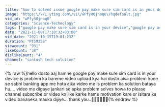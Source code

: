 ```yaml
---
title: "how to solved issue google pay make sure sim card is in your device | problem solved 2 minute me"
image: "https:\/\/i.ytimg.com\/vi\/wPfyROjnoq0\/hqdefault.jpg"
vid_id: "wPfyROjnoq0"
categories: "Science-Technology"
tags: ["google pay make sure sim card is in your device","google pay account verification problem","make sure sim card is in your device kaise banaye"]
date: "2021-11-08T17:10:32+03:00"
vid_date: "2021-10-15T19:01:23Z"
duration: "PT5M25S"
viewcount: "931"
likeCount: "38"
dislikeCount: "4"
channel: "santosh tech solution"
---
```

{% raw %}hello dosto aaj hamne google pay make sure sim card is in your device is problem ka bareme video upload kya hai dosto aisa problem hone se sabhi banking app me hota ajka video me is problem ka solution bataya hu.... video me digaye jankari se apka problem solves howa to please channel subscribe or video ko like karke hame motivation kare or isitara ka video bananeka mauka dijiye... thank you..🙏🙏🙏🙏🙏🙏{% endraw %}

